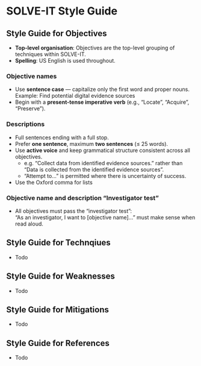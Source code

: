 # SOLVE-IT Style Guide

## Style Guide for Objectives

* **Top-level organisation**: Objectives are the top-level grouping of techniques within SOLVE-IT.  
* **Spelling**: US English is used throughout.

### **Objective names**

* Use **sentence case** — capitalize only the first word and proper nouns.  
  	Example: Find potential digital evidence sources  
* Begin with a **present-tense imperative verb** (e.g., “Locate”, “Acquire”, “Preserve”).

### **Descriptions**

* Full sentences ending with a full stop.  
* Prefer **one sentence**, maximum **two sentences** (≤ 25 words).  
* Use **active voice** and keep grammatical structure consistent across all objectives.  
  * e.g. “Collect data from identified evidence sources.”  rather than “Data is collected from the identified evidence sources”.  
  * “Attempt to…” is permitted where there is uncertainty of success.  
* Use the Oxford comma for lists

### **Objective name and description “Investigator test”**

* All objectives must pass the “investigator test”:  
   “As an investigator, I want to \[objective name\]…” must make sense when read aloud.  


##  Style Guide for Technqiues
* Todo

##  Style Guide for Weaknesses
* Todo

##  Style Guide for Mitigations
* Todo

##  Style Guide for References
* Todo


